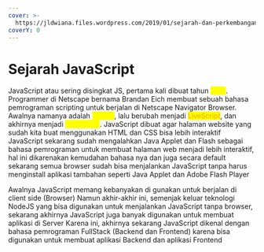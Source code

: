 ```yaml
---
cover: >-
  https://jldwiana.files.wordpress.com/2019/01/sejarah-dan-perkembangan-javascript-1140x608-2.png
coverY: 0
---
```


# Sejarah JavaScript

JavaScript atau sering disingkat JS, pertama kali dibuat tahun <mark style="color:yellow;">1995</mark>. Programmer di Netscape bernama Brandan Eich membuat sebuah bahasa pemrograman scripting untuk berjalan di Netscape Navigator Browser. Awalnya namanya adalah <mark style="color:yellow;">Mocha</mark>, lalu berubah menjadi <mark style="color:orange;">LiveScript</mark>, dan akhirnya menjadi <mark style="color:yellow;">JavaScript</mark>. JavaScript dibuat agar halaman website yang sudah kita buat menggunakan HTML dan CSS bisa lebih interaktif JavaScript sekarang sudah mengalahkan Java Applet dan Flash sebagai bahasa pemrograman untuk membuat halaman web menjadi lebih interaktif, hal ini dikarenakan kemudahan bahasa nya dan juga secara default sekarang semua browser sudah bisa menjalankan JavaScript tanpa harus menginstall aplikasi tambahan seperti Java Applet dan Adobe Flash Player

Awalnya JavaScript memang kebanyakan di gunakan untuk berjalan di client side (Browser) Namun akhir-akhir ini, semenjak keluar teknologi NodeJS yang bisa digunakan untuk menjalankan JavaScript tanpa browser, sekarang akhirnya JavaScript juga banyak digunakan untuk membuat aplikasi di Server Karena ini, akhirnya sekarang JavaScript dikenal dengan bahasa pemrograman FullStack (Backend dan Frontend) karena bisa digunakan untuk membuat aplikasi Backend dan aplikasi Frontend

